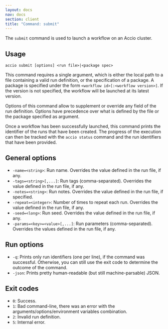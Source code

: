 ```yaml
---
layout: docs
nav: docs
section: client
title: "Command: submit"
---
```


The `submit` command is used to launch a workflow on an Accio cluster.

## Usage
```
accio submit [options] <run file>|<package spec>
```

This command requires a single argument, which is either the local path to a file containing a valid run definition, or the specification of a package. A package is specified under the form `<workflow id>[:<workflow version>]`. If the version is not specified, the workflow will be launched at its latest version.

Options of this command allow to supplement or override any field of the run definition. Options have precedence over what is defined by the file or the package specified as argument.

Once a workflow has been successfully launched, this command prints the identifier of the runs that have been created.
The progress of the execution can then be tracked with the `accio status` command and the run identifiers that have been provided.

## General options
* `-name=<string>`: Run name. Overrides the value defined in the run file, if any.
* `-tags=<string>[,...]`: Run tags (comma-separated). Overrides the value defined in the run file, if any.
* `-notes=<string>`: Run notes. Overrides the value defined in the run file, if specified.
* `-repeat=<integer>`: Number of times to repeat each run. Overrides the value defined in the run file, if any.
* `-seed=<long>`: Run seed. Overrides the value defined in the run file, if any.
* `-params=<key>=<value>[,...]`: Run parameters (comma-separated). Overrides the values defined in the run file, if any.

## Run options
* `-q`: Prints only run identifiers (one per line), if the command was successful. Otherwise, you can still use the exit code to determine the outcome of the command.
* `-json`: Prints pretty human-readable (but still machine-parsable) JSON.

## Exit codes
* `0`: Success.
* `1`: Bad command-line, there was an error with the arguments/options/environment variables combination.
* `2`: Invalid run definition.
* `5`: Internal error.
